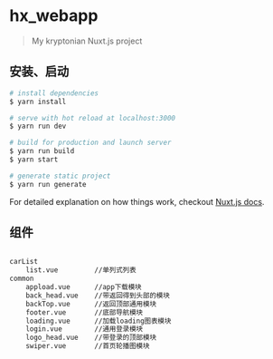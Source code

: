 # hx_webapp

> My kryptonian Nuxt.js project

## 安装、启动

``` bash
# install dependencies
$ yarn install

# serve with hot reload at localhost:3000
$ yarn run dev

# build for production and launch server
$ yarn run build
$ yarn start

# generate static project
$ yarn run generate
```

For detailed explanation on how things work, checkout [Nuxt.js docs](https://nuxtjs.org).

## 组件

``` bash

carList
    list.vue         //单列式列表
common 
    appload.vue      //app下载模块
    back_head.vue    //带返回得到头部的模块
    backTop.vue      //返回顶部通用模块
    footer.vue       //底部导航模块
    loading.vue      //加载loading图表模块
    login.vue        //通用登录模块
    logo_head.vue    //带登录的顶部模块
    swiper.vue       //首页轮播图模块
```    
